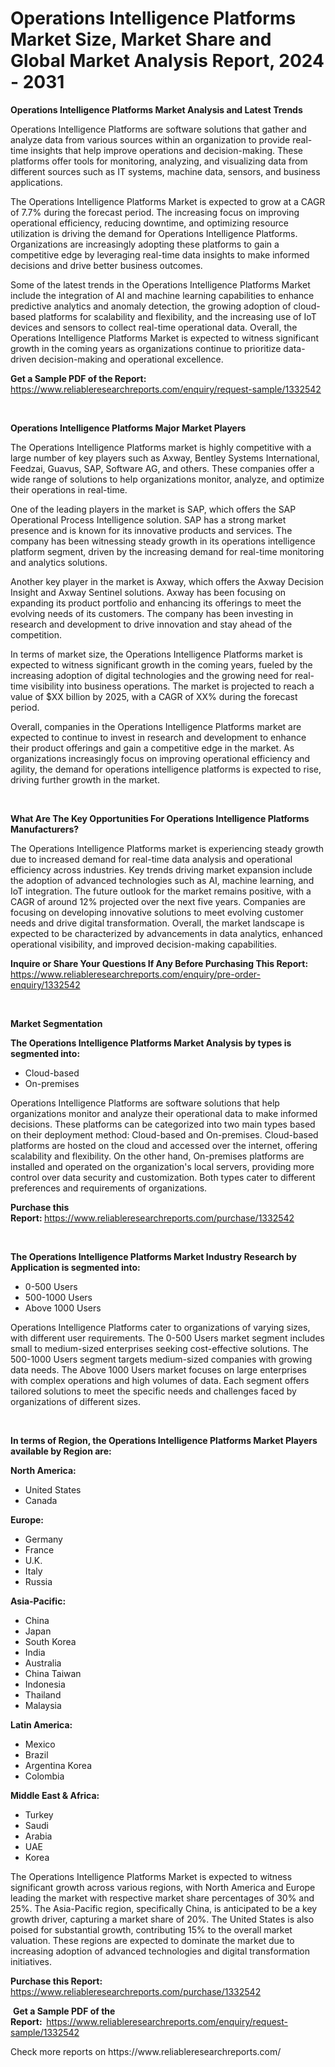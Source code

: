 <p><h1>Operations Intelligence Platforms Market Size, Market Share and Global Market Analysis Report, 2024 - 2031</h1></p><p><strong>Operations Intelligence Platforms Market Analysis and Latest Trends</strong></p>
<p><p>Operations Intelligence Platforms are software solutions that gather and analyze data from various sources within an organization to provide real-time insights that help improve operations and decision-making. These platforms offer tools for monitoring, analyzing, and visualizing data from different sources such as IT systems, machine data, sensors, and business applications.</p><p>The Operations Intelligence Platforms Market is expected to grow at a CAGR of 7.7% during the forecast period. The increasing focus on improving operational efficiency, reducing downtime, and optimizing resource utilization is driving the demand for Operations Intelligence Platforms. Organizations are increasingly adopting these platforms to gain a competitive edge by leveraging real-time data insights to make informed decisions and drive better business outcomes.</p><p>Some of the latest trends in the Operations Intelligence Platforms Market include the integration of AI and machine learning capabilities to enhance predictive analytics and anomaly detection, the growing adoption of cloud-based platforms for scalability and flexibility, and the increasing use of IoT devices and sensors to collect real-time operational data. Overall, the Operations Intelligence Platforms Market is expected to witness significant growth in the coming years as organizations continue to prioritize data-driven decision-making and operational excellence.</p></p>
<p><strong>Get a Sample PDF of the Report:&nbsp;</strong> <a href="https://www.reliableresearchreports.com/enquiry/request-sample/1332542">https://www.reliableresearchreports.com/enquiry/request-sample/1332542</a></p>
<p>&nbsp;</p>
<p><strong>Operations Intelligence Platforms Major Market Players</strong></p>
<p><p>The Operations Intelligence Platforms market is highly competitive with a large number of key players such as Axway, Bentley Systems International, Feedzai, Guavus, SAP, Software AG, and others. These companies offer a wide range of solutions to help organizations monitor, analyze, and optimize their operations in real-time.</p><p>One of the leading players in the market is SAP, which offers the SAP Operational Process Intelligence solution. SAP has a strong market presence and is known for its innovative products and services. The company has been witnessing steady growth in its operations intelligence platform segment, driven by the increasing demand for real-time monitoring and analytics solutions.</p><p>Another key player in the market is Axway, which offers the Axway Decision Insight and Axway Sentinel solutions. Axway has been focusing on expanding its product portfolio and enhancing its offerings to meet the evolving needs of its customers. The company has been investing in research and development to drive innovation and stay ahead of the competition.</p><p>In terms of market size, the Operations Intelligence Platforms market is expected to witness significant growth in the coming years, fueled by the increasing adoption of digital technologies and the growing need for real-time visibility into business operations. The market is projected to reach a value of $XX billion by 2025, with a CAGR of XX% during the forecast period.</p><p>Overall, companies in the Operations Intelligence Platforms market are expected to continue to invest in research and development to enhance their product offerings and gain a competitive edge in the market. As organizations increasingly focus on improving operational efficiency and agility, the demand for operations intelligence platforms is expected to rise, driving further growth in the market.</p></p>
<p>&nbsp;</p>
<p><strong>What Are The Key Opportunities For Operations Intelligence Platforms Manufacturers?</strong></p>
<p><p>The Operations Intelligence Platforms market is experiencing steady growth due to increased demand for real-time data analysis and operational efficiency across industries. Key trends driving market expansion include the adoption of advanced technologies such as AI, machine learning, and IoT integration. The future outlook for the market remains positive, with a CAGR of around 12% projected over the next five years. Companies are focusing on developing innovative solutions to meet evolving customer needs and drive digital transformation. Overall, the market landscape is expected to be characterized by advancements in data analytics, enhanced operational visibility, and improved decision-making capabilities.</p></p>
<p><strong>Inquire or Share Your Questions If Any Before Purchasing This Report:</strong> <a href="https://www.reliableresearchreports.com/enquiry/pre-order-enquiry/1332542">https://www.reliableresearchreports.com/enquiry/pre-order-enquiry/1332542</a></p>
<p>&nbsp;</p>
<p><strong>Market Segmentation</strong></p>
<p><strong>The Operations Intelligence Platforms Market Analysis by types is segmented into:</strong></p>
<p><ul><li>Cloud-based</li><li>On-premises</li></ul></p>
<p><p>Operations Intelligence Platforms are software solutions that help organizations monitor and analyze their operational data to make informed decisions. These platforms can be categorized into two main types based on their deployment method: Cloud-based and On-premises. Cloud-based platforms are hosted on the cloud and accessed over the internet, offering scalability and flexibility. On the other hand, On-premises platforms are installed and operated on the organization's local servers, providing more control over data security and customization. Both types cater to different preferences and requirements of organizations.</p></p>
<p><strong>Purchase this Report:&nbsp;</strong><a href="https://www.reliableresearchreports.com/purchase/1332542">https://www.reliableresearchreports.com/purchase/1332542</a></p>
<p>&nbsp;</p>
<p><strong>The Operations Intelligence Platforms Market Industry Research by Application is segmented into:</strong></p>
<p><ul><li>0-500 Users</li><li>500-1000 Users</li><li>Above 1000 Users</li></ul></p>
<p><p>Operations Intelligence Platforms cater to organizations of varying sizes, with different user requirements. The 0-500 Users market segment includes small to medium-sized enterprises seeking cost-effective solutions. The 500-1000 Users segment targets medium-sized companies with growing data needs. The Above 1000 Users market focuses on large enterprises with complex operations and high volumes of data. Each segment offers tailored solutions to meet the specific needs and challenges faced by organizations of different sizes.</p></p>
<p>&nbsp;</p>
<p><strong>In terms of Region, the Operations Intelligence Platforms Market Players available by Region are:</strong></p>
<p>
    <p> <strong> North America: </strong>
        <ul>
            <li>United States</li>
            <li>Canada</li>
        </ul>
        </p> 
    <p> <strong> Europe: </strong>
        <ul>
            <li>Germany</li>
            <li>France</li>
            <li>U.K.</li>
            <li>Italy</li>
            <li>Russia</li>
        </ul>
        </p> 
    <p> <strong> Asia-Pacific: </strong>
        <ul>
            <li>China</li>
            <li>Japan</li>
            <li>South Korea</li>
            <li>India</li>
            <li>Australia</li>
            <li>China Taiwan</li>
            <li>Indonesia</li>
            <li>Thailand</li>
            <li>Malaysia</li>
        </ul>
        </p> 
    <p> <strong> Latin America: </strong>
        <ul>
            <li>Mexico</li>
            <li>Brazil</li>
            <li>Argentina Korea</li>
            <li>Colombia</li>
        </ul>
        </p> 
    <p> <strong> Middle East & Africa: </strong>
        <ul>
            <li>Turkey</li>
            <li>Saudi</li>
            <li>Arabia</li>
            <li>UAE</li>
            <li>Korea</li>
        </ul>
    </p>
    </p>
<p><p>The Operations Intelligence Platforms Market is expected to witness significant growth across various regions, with North America and Europe leading the market with respective market share percentages of 30% and 25%. The Asia-Pacific region, specifically China, is anticipated to be a key growth driver, capturing a market share of 20%. The United States is also poised for substantial growth, contributing 15% to the overall market valuation. These regions are expected to dominate the market due to increasing adoption of advanced technologies and digital transformation initiatives.</p></p>
<p><strong>Purchase this Report: </strong><a href="https://www.reliableresearchreports.com/purchase/1332542">https://www.reliableresearchreports.com/purchase/1332542</a></p>
<p>&nbsp;<strong>Get a Sample PDF of the Report:&nbsp;&nbsp;</strong><a href="https://www.reliableresearchreports.com/enquiry/request-sample/1332542">https://www.reliableresearchreports.com/enquiry/request-sample/1332542</a></p>
<p><strong></strong></p>
<p>Check more reports on https://www.reliableresearchreports.com/</p>